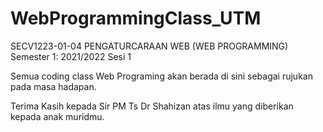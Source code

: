 # WebProgrammingClass_UTM
SECV1223-01-04 PENGATURCARAAN WEB (WEB PROGRAMMING) Semester 1: 2021/2022 Sesi 1

Semua coding class Web Programing akan berada di sini sebagai rujukan pada masa hadapan.

Terima Kasih kepada Sir PM Ts Dr Shahizan atas ilmu yang diberikan kepada anak muridmu.
